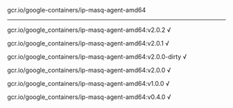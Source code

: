 gcr.io/google-containers/ip-masq-agent-amd64 

----
gcr.io/google_containers/ip-masq-agent-amd64:v2.0.2 √

gcr.io/google_containers/ip-masq-agent-amd64:v2.0.1 √

gcr.io/google_containers/ip-masq-agent-amd64:v2.0.0-dirty √

gcr.io/google_containers/ip-masq-agent-amd64:v2.0.0 √

gcr.io/google_containers/ip-masq-agent-amd64:v1.0.0 √

gcr.io/google_containers/ip-masq-agent-amd64:v0.4.0 √

